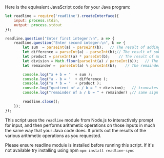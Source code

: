 Here is the equivalent JavaScript code for your Java program:

```JavaScript
let readline = require('readline').createInterface({
    input: process.stdin,
    output: process.stdout
});

readline.question("Enter first integer:\n", a => {
    readline.question("Enter second integer:\n", b => {
        let sum  = parseInt(a) + parseInt(b);   // The result of adding 'a' and 'b' 
        let difference = parseInt(a) - parseInt(b);// The result of subtracting 'b' from 'a'
        let product = parseInt(a) * parseInt(b);    // The result of multiplying 'a' and 'b'
        let division = Math.floor(parseInt(a) / parseInt(b));   // The result of dividing 'a' by 'b', truncates towards zero 
        let remainder =  parseInt(a) % parseInt(b);    // The remainder of dividing 'a' by 'b'

        console.log("a + b = "  + sum );
        console.log("a - b = "  + difference );
        console.log("a * b = "  + product );
        console.log("quotient of a / b = " + division);   // truncates towards 0
        console.log("remainder of a / b = " + remainder) ;// same sign as first operand
        
        readline.close();
    });
});
```
This script uses the `readline` module from Node.js to interactively prompt for input, and then performs arithmetic operations on those inputs in much the same way that your Java code does. It prints out the results of the various arithmetic operations as you requested. 

Please ensure readline module is installed before running this script. If it's not available try installing using npm `npm install readline-sync`

